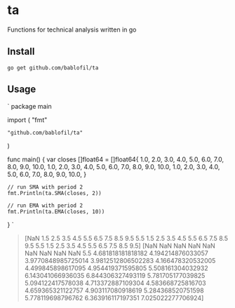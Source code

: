 # ta
Functions for technical analysis written in go

## Install
`go get github.com/bablofil/ta`

## Usage
`
package main

import (
	"fmt"

	"github.com/bablofil/ta"
)

func main() {
	var closes []float64 = []float64{
		1.0, 2.0, 3.0, 4.0, 5.0, 6.0, 7.0, 8.0, 9.0, 10.0,
		1.0, 2.0, 3.0, 4.0, 5.0, 6.0, 7.0, 8.0, 9.0, 10.0,
		1.0, 2.0, 3.0, 4.0, 5.0, 6.0, 7.0, 8.0, 9.0, 10.0,
	}

	// run SMA with period 2
	fmt.Println(ta.SMA(closes, 2))
	
	// run EMA with period 2
	fmt.Println(ta.EMA(closes, 10))
}
`
> [NaN 1.5 2.5 3.5 4.5 5.5 6.5 7.5 8.5 9.5 5.5 1.5 2.5 3.5 4.5 5.5 6.5 7.5 8.5 9.5 5.5 1.5 2.5 3.5 4.5 5.5 6.5 7.5 8.5 9.5] <nil>
> [NaN NaN NaN NaN NaN NaN NaN NaN NaN 5.5 4.681818181818182 4.194214876033057 3.9770848985725014 3.9812512806502283 4.166478320532005 4.499845898617095 4.954419371595805 5.508161304032932 6.143041066936035 6.844306327493119 5.781705177039825 5.094122417578038 4.713372887109304 4.583668725816703 4.659365321122757 4.903117080918619 5.284368520751598 5.778119698796762 6.363916117197351 7.025022277706924] <nil>
